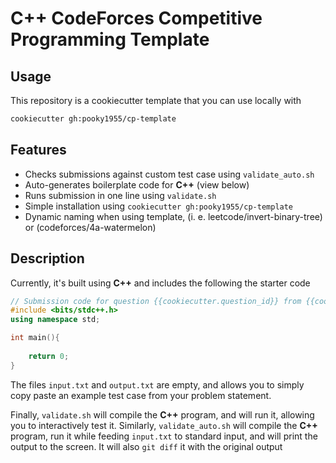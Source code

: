 # C++ CodeForces Competitive Programming Template
## Usage
This repository is a cookiecutter template that you can use locally with
```sh
cookiecutter gh:pooky1955/cp-template
```
## Features
- Checks submissions against custom test case using `validate_auto.sh`
- Auto-generates boilerplate code for **C++** (view below)
- Runs submission in one line using `validate.sh`
- Simple installation using `cookiecutter gh:pooky1955/cp-template`
- Dynamic naming when using template, (i. e. leetcode/invert-binary-tree) or (codeforces/4a-watermelon)

## Description
Currently, it's built using **C++** and includes the following the starter code
```cpp
// Submission code for question {{cookiecutter.question_id}} from {{cookiecutter.question_source}}
#include <bits/stdc++.h>
using namespace std;

int main(){
    
    return 0;
}
```
The files `input.txt` and `output.txt` are empty, and
allows you to simply copy paste an example test case from your problem statement.

Finally, `validate.sh` will compile the **C++** program, and will run it, allowing you to interactively test it.
Similarly, `validate_auto.sh` will compile the **C++** program, run it while feeding `input.txt` to standard input, and will print the output to the screen.
It will also `git diff` it with the original output
